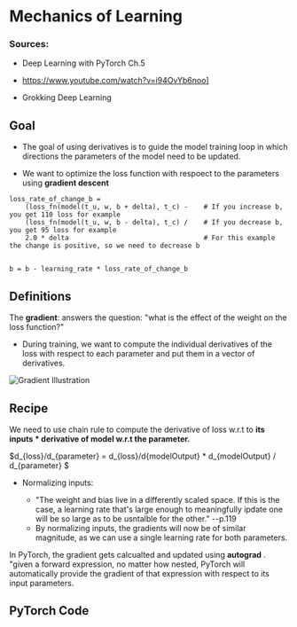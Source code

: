 # Mechanics of Learning


### Sources: 

* Deep Learning with PyTorch Ch.5

* https://www.youtube.com/watch?v=i94OvYb6noo]

* Grokking Deep Learning

## Goal

* The  goal of using derivatives is to guide the model training loop in which directions the parameters of the model need to be updated. 

* We want to optimize the loss function with respoect to the parameters using **gradient descent**



```
loss_rate_of_change_b = 
    (loss_fn(model(t_u, w, b + delta), t_c) -    # If you increase b, you get 110 loss for example
    (loss_fn(model(t_u, w, b - delta), t_c) /    # If you decrease b, you get 95 loss for example
    2.0 * delta                                  # For this example the change is positive, so we need to decrease b 
    
    
b = b - learning_rate * loss_rate_of_change_b
```

## Definitions

The **gradient**: answers the question: "what is the effect of the weight on the loss function?"

* During training, we want to compute the individual derivatives of the loss with respect to each parameter and put them in a vector of derivatives. 


![Gradient Illustration](imgs/93295.jpeg)


## Recipe


We need to use chain rule to compute the derivative of loss w.r.t to **its inputs * derivative of model w.r.t the parameter.** 

$d_{loss}/d_{parameter} = d_{loss}/d{modelOutput} * d_{modelOutput} / d_{parameter} $

* Normalizing inputs: 

    * "The weight and bias live in a differently scaled space. If this is the case, a learning rate that's large enough to meaningfully ipdate one will be so large as to be usntalble for the other." --p.119
    * By normalizing inputs, the gradients will now be of similar magnitude, as we can use a single learning rate for both parameters. 

In PyTorch, the gradient gets calcualted and updated using **autograd** . "given a forward expression, no matter how nested, PyTorch will automatically provide the gradient of that expression with respect to its input parameters. 



## PyTorch Code
